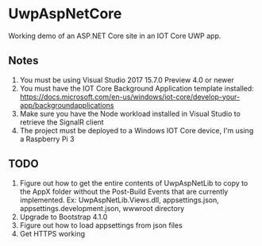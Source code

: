 # UwpAspNetCore
Working demo of an ASP.NET Core site in an IOT Core UWP app.

## Notes
1. You must be using Visual Studio 2017 15.7.0 Preview 4.0 or newer
2. You must have the IOT Core Background Application template installed: https://docs.microsoft.com/en-us/windows/iot-core/develop-your-app/backgroundapplications
3. Make sure you have the Node workload installed in Visual Studio to retrieve the SignalR client
4. The project must be deployed to a Windows IOT Core device, I'm using a Raspberry Pi 3

## TODO
1. Figure out how to get the entire contents of UwpAspNetLib to copy to the AppX folder without the Post-Build Events that are currently implemented.  Ex: UwpAspNetLib.Views.dll, appsettings.json, appsettings.development.json, wwwroot directory
2. Upgrade to Bootstrap 4.1.0
3. Figure out how to load appsettings from json files
4. Get HTTPS working
